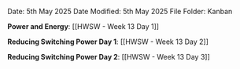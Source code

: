Date: 5th May 2025
Date Modified: 5th May 2025
File Folder: Kanban

**Power and Energy**: [[HWSW - Week 13 Day 1]]

**Reducing Switching Power Day 1**: [[HWSW - Week 13 Day 2]]

**Reducing Switching Power Day 2**: [[HWSW - Week 13 Day 3]]

